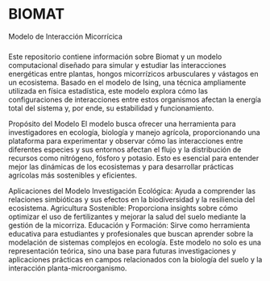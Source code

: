 # BIOMAT

Modelo de Interacción Micorrícica
###
Este repositorio contiene información sobre Biomat y un modelo computacional diseñado para simular y estudiar las interacciones energéticas entre plantas, hongos micorrízicos arbusculares y vástagos en un ecosistema. Basado en el modelo de Ising, una técnica ampliamente utilizada en física estadística, este modelo explora cómo las configuraciones de interacciones entre estos organismos afectan la energía total del sistema y, por ende, su estabilidad y funcionamiento.

Propósito del Modelo
El modelo busca ofrecer una herramienta para investigadores en ecología, biología y manejo agrícola, proporcionando una plataforma para experimentar y observar cómo las interacciones entre diferentes especies y sus entornos afectan el flujo y la distribución de recursos como nitrógeno, fósforo y potasio. Esto es esencial para entender mejor las dinámicas de los ecosistemas y para desarrollar prácticas agrícolas más sostenibles y eficientes.

Aplicaciones del Modelo
Investigación Ecológica: Ayuda a comprender las relaciones simbióticas y sus efectos en la biodiversidad y la resiliencia del ecosistema.
Agricultura Sostenible: Proporciona insights sobre cómo optimizar el uso de fertilizantes y mejorar la salud del suelo mediante la gestión de la micorriza.
Educación y Formación: Sirve como herramienta educativa para estudiantes y profesionales que buscan aprender sobre la modelación de sistemas complejos en ecología.
Este modelo no solo es una representación teórica, sino una base para futuras investigaciones y aplicaciones prácticas en campos relacionados con la biología del suelo y la interacción planta-microorganismo.

